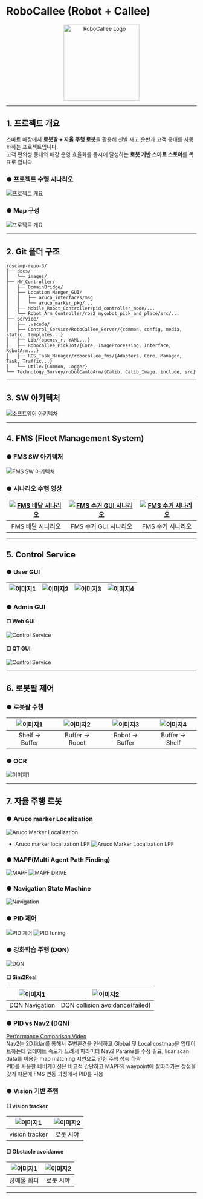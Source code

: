 # RoboCallee (Robot + Callee)
<p align="center">
  <img src="./docs/images/image72.png" alt="RoboCallee Logo" width="200"/>
</p>

---

## 1. 프로젝트 개요

스마트 매장에서 **로봇팔 + 자율 주행 로봇**을 활용해 신발 재고 운반과 고객 응대를 자동화하는 프로젝트입니다.  
고객 편의성 증대와 매장 운영 효율화를 동시에 달성하는 **로봇 기반 스마트 스토어**를 목표로 합니다.

### ● 프로젝트 수행 시나리오
![프로젝트 개요](./docs/images/image39.png)

### ● Map 구성
![프로젝트 개요](./docs/images/image46.png)

---

## 2. Git 폴더 구조

```
roscamp-repo-3/
├── docs/
│   └── images/
├── HW_Controller/
│   ├── DomainBridge/
│   ├── Location Manger_GUI/
│   │   ├── aruco_interfaces/msg
│   │   └── aruco_marker_pkg/...
│   ├── Mobile_Robot_Controller/pid_controller_node/...
│   └── Robot_Arm_Controller/ros2_mycobot_pick_and_place/src/...
├── Service/
│   ├── .vscode/
│   ├── Control_Service/RoboCallee_Server/{common, config, media, static, templates...}
│   ├── Lib/{opencv_r, YAML...}
│   ├── Robocallee_PickBot/{Core, ImageProcessing, Interface, RobotArm...}
│   ├── ROS_Task_Manager/robocallee_fms/{Adapters, Core, Manager, Task, Traffic...}
│   └── Utile/{Common, Logger}
└── Technology_Survey/robotCamtoArm/{Calib, Calib_Image, include, src}
```

---

## 3. SW 아키텍처

![소프트웨어 아키텍처](./docs/images/image38.png)

---

## 4. FMS (Fleet Management System)

### ● FMS SW 아키텍처
![FMS SW 아키텍처](./docs/images/image36.png)

### ● 시나리오 수행 영상
| [![FMS 배달 시나리오](https://img.youtube.com/vi/GBW1qsYFHe4/0.jpg)](https://www.youtube.com/watch?v=GBW1qsYFHe4) | [![FMS 수거 GUI 시나리오](https://img.youtube.com/vi/zXWMFyJrSFo/0.jpg)](https://www.youtube.com/watch?v=zXWMFyJrSFo) | [![FMS 수거 시나리오](https://img.youtube.com/vi/mT-UyDo27II/0.jpg)](https://www.youtube.com/watch?v=mT-UyDo27II) |
|:----------------------------------------------------------------------------------------------------------------:|:----------------------------------------------------------------------------------------------------------------:|:----------------------------------------------------------------------------------------------------------------:|
| FMS 배달 시나리오 | FMS 수거 GUI 시나리오 | FMS 수거 시나리오 |

---

## 5. Control Service

### ● User GUI
| ![이미지1](./docs/images/image26.png) | ![이미지2](./docs/images/image27.png) | ![이미지3](./docs/images/image29.png) | ![이미지4](./docs/images/image30.png) |
|---------------------------------------------|---------------------------------------------|---------------------------------------------|---------------------------------------------|

### ● Admin GUI

#### □ Web GUI
![Control Service](./docs/images/image89.png)

#### □ QT GUI
![Control Service](./docs/images/image37.gif)

---

## 6. 로봇팔 제어

### ● 로봇팔 수행
| ![이미지1](./docs/images/image108.gif) | ![이미지2](./docs/images/image71.gif) | ![이미지3](./docs/images/image90.gif) | ![이미지4](./docs/images/image96.gif) |
|:--------------------------------------------:|:--------------------------------------------:|:--------------------------------------------:|:--------------------------------------------:|
| Shelf → Buffer                               | Buffer → Robot                               | Robot → Buffer                               | Buffer → Shelf                               |

### ● OCR
![이미지1](./docs/images/image91.gif)
 
---

## 7. 자율 주행 로봇
### ● Aruco marker Localization
![Aruco Marker Localization](./docs/images/aruco_marker_localization.png)

* Aruco marker localization LPF
![Aruco Marker Localization LPF](./docs/images/Aruco%20Marker%20Localization%20LPF.gif)
### ● MAPF(Multi Agent Path Finding)
![MAPF](./docs/images/MAPF%20path%20examples.gif)
![MAPF DRIVE](./docs/images/Multi%20Robots%20Driving.gif)
### ● Navigation State Machine
![Navigation](./docs/images/navigation%20state%20machine.gif)
### ● PID 제어
![PID 제어](./docs/images/PID%20Control%20logic.png)
![PID tuning](./docs/images/PID%20tuning.gif)

### ● 강화학습 주행 (DQN)
![DQN](./docs/images/simple%20DQN%20structrue.png)
#### □ Sim2Real
| ![이미지1](./docs/images/DQN_waypoint_following.gif) | ![이미지2](./docs/images/DQN_collision_avoidance_failed.gif) |
|:--------------------------------------------:|:--------------------------------------------:|
| DQN Navigation                               | DQN collision avoidance(failed)               |

### ● PID vs Nav2 (DQN)
[Performance Comparison Video](https://youtu.be/zxgvcNaVX5w)  
Nav2는 2D lidar를 통해서 주변환경을 인식하고 Global 및 Local costmap을 업데이트하는데 업데이트 속도가 느려서 파라미터 Nav2 Params를 수정 필요, 
lidar scan data를 이용한 map matching 지연으로 인한 주행 성능 하락  
PID를 사용한 네비게이션은 비교적 간단하고 MAPF의 waypoint에 잘따라가는 장점을 갖기 떄문에 FMS 연동 과정에서 PID를 사용  
### ● Vision 기반 주행

#### □ vision tracker
| ![이미지1](./docs/images/image81.gif) | ![이미지2](./docs/images/image67.gif) |
|:--------------------------------------------:|:--------------------------------------------:|
| vision tracker                               | 로봇 시야                                      |

#### □ Obstacle avoidance
| ![이미지1](./docs/images/image87.gif) | ![이미지2](./docs/images/image93.gif) |
|:--------------------------------------------:|:--------------------------------------------:|
| 장애물 회피                               | 로봇 시야                                    |

---
